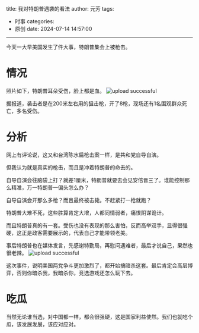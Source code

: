 title: 我对特朗普遇袭的看法
author: 元芳
tags:
  - 时事
categories:
  - 原创
date: 2024-07-14 14:57:00
---
今天一大早美国发生了件大事，特朗普集会上被枪击。

# 情况
照片如下，特朗普耳朵受伤，脸上都是血。
![upload successful](/images/pasted-4.png)

据报道，袭击者是在200米左右用的狙击枪，开了8枪，现场还有1名围观群众死亡，多名受伤。

# 分析
网上有评论说，这又和台湾陈水扁枪击案一样，是共和党自导自演。

但我认为就是真实的枪击，而且是冲着特朗普的命去的。

自导自演会往脑袋上打？就差1厘米，特朗普就要去会见安倍晋三了。谁能控制那么精准，万一特朗普一偏头怎么办？

自导自演会开那么多枪？而且最终被击毙。不赶紧打一枪就跑？

特朗普大难不死，这些胜算肯定大增，人都同情弱者，痛恨阴谋诡计。

而且特朗普真的有一套。受伤也没有表现的那么害怕，反而高举双手，显得很强硬，这正是政客需要展示的，代表自己才能带领老美。

事后特朗普也在媒体发言，先感谢特勤局，再慰问遇难者，最后才说自己，果然也很老辣。
![upload successful](/images/pasted-5.png)

这次事件，说明美国两党争斗更加激烈了，都开始搞暗杀这套。最后肯定会高层博弈，否则你暗杀我，我暗杀你，竞选游戏还怎么玩下去。

# 吃瓜

当然无论谁当选，对中国都一样，都会很强硬，这是国家利益使然。我们也就吃个瓜，该发展发展，该应对应对。